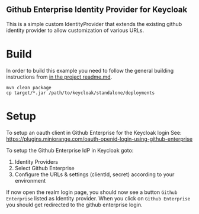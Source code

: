 Github Enterprise Identity Provider for Keycloak
---

This is a simple custom IdentityProvider that extends the existing github identity provider to allow customization
of various URLs.

# Build

In order to build this example you need to follow the general building instructions from [in the project readme.md](../readme.md).

```
mvn clean package
cp target/*.jar /path/to/keycloak/standalone/deployments 
```

# Setup

To setup an oauth client in Github Enterprise for the Keycloak login
See: https://plugins.miniorange.com/oauth-openid-login-using-github-enterprise

To setup the Github Enterprise IdP in Keycloak goto:
1) Identity Providers
2) Select Github Enterprise
3) Configure the URLs & settings (clientId, secret) according to your environment

If now open the realm login page, you should now see a button `Github Enterprise` listed as Identity provider.
When you click on `Github Enterprise` you should get redirected to the github enterprise login.